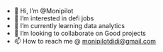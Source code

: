 - 👋 Hi, I’m @Monipilot
- 👀 I’m interested in defi jobs
- 🌱 I’m currently learning data analytics 
- 💞️ I’m looking to collaborate on Good projects 
- 📫 How to reach me @ monipilotdidi@gmail.com

<!---
Monipilot/Monipilot is a ✨ special ✨ repository because its `README.md` (this file) appears on your GitHub profile.
You can click the Preview link to take a look at your changes.
--->
